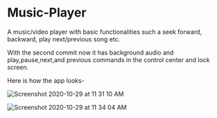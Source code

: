 # Music-Player
A music/video player with basic functionalities such a seek forward, backward, play next/previous song etc.

With the second commit now it has background audio and play,pause,next,and previous commands in the control center and lock screen.

Here is how the app looks-

![Screenshot 2020-10-29 at 11 31 10 AM](https://user-images.githubusercontent.com/64434518/97534671-669f0b80-19e0-11eb-9358-94555106ed73.png)

![Screenshot 2020-10-29 at 11 34 04 AM](https://user-images.githubusercontent.com/64434518/97534769-9221f600-19e0-11eb-9d29-a365b2b12c30.png)

